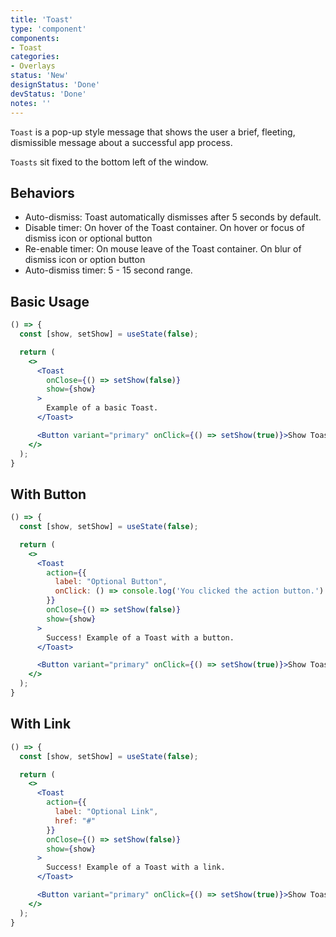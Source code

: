```yaml
---
title: 'Toast'
type: 'component'
components:
- Toast
categories:
- Overlays
status: 'New'
designStatus: 'Done'
devStatus: 'Done'
notes: ''
---
```


``Toast`` is a pop-up style message that shows the user a brief, fleeting, dismissible message about a successful app process.

``Toasts`` sit fixed to the bottom left of the window.

## Behaviors

<ul>
  <li>Auto-dismiss: Toast automatically dismisses after 5 seconds by default.</li>
  <li>Disable timer: On hover of the Toast container. On hover or focus of dismiss icon or optional button</li>
  <li>Re-enable timer: On mouse leave of the Toast container. On blur of dismiss icon or option button</li>
  <li>Auto-dismiss timer: 5 - 15 second range.</li>
</ul>

## Basic Usage

```jsx live=true
() => {
  const [show, setShow] = useState(false);

  return (
    <>
      <Toast
        onClose={() => setShow(false)}
        show={show}
      >
        Example of a basic Toast.
      </Toast>

      <Button variant="primary" onClick={() => setShow(true)}>Show Toast</Button>
    </>
  );
}
```

## With Button

```jsx live=true
() => {
  const [show, setShow] = useState(false);

  return (
    <>
      <Toast
        action={{
          label: "Optional Button",
          onClick: () => console.log('You clicked the action button.')
        }}
        onClose={() => setShow(false)}
        show={show}
      >
        Success! Example of a Toast with a button.
      </Toast>

      <Button variant="primary" onClick={() => setShow(true)}>Show Toast</Button>
    </>
  );
}
```

## With Link

```jsx live=true
() => {
  const [show, setShow] = useState(false);

  return (
    <>
      <Toast
        action={{
          label: "Optional Link",
          href: "#"
        }}
        onClose={() => setShow(false)}
        show={show}
      >
        Success! Example of a Toast with a link.
      </Toast>

      <Button variant="primary" onClick={() => setShow(true)}>Show Toast</Button>
    </>
  );
}
```
